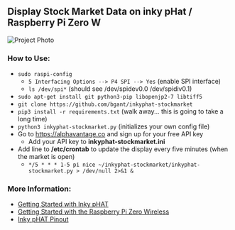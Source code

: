 ## Display Stock Market Data on inky pHat / Raspberry Pi Zero W

![Project Photo](../assets/inkyphat-stockmarket.png)

### How to Use:
* `sudo raspi-config`
  * `5 Interfacing Options --> P4 SPI --> Yes` (enable SPI interface)
  * `ls /dev/spi*` (should see /dev/spidev0.0  /dev/spidiv0.1)
* `sudo apt-get install git python3-pip libopenjp2-7 libtiff5`
* `git clone https://github.com/bgant/inkyphat-stockmarket`
* `pip3 install -r requirements.txt` (walk away... this is going to take a long time)
* `python3 inkyphat-stockmarket.py` (initializes your own config file)
* Go to https://alphavantage.co and sign up for your free API key
  * Add your API key to **inkyphat-stockmarket.ini**
* Add line to **/etc/crontab** to update the display every five minutes (when the market is open) 
  * `*/5 * * * 1-5 pi nice ~/inkyphat-stockmarket/inkyphat-stockmarket.py > /dev/null 2>&1 &`

### More Information:
* [Getting Started with Inky pHAT](https://learn.pimoroni.com/tutorial/sandyj/getting-started-with-inky-phat)
* [Getting Started with the Raspberry Pi Zero Wireless](https://learn.sparkfun.com/tutorials/getting-started-with-the-raspberry-pi-zero-wireless)
* [Inky pHAT Pinout](https://pinout.xyz/pinout/inky_phat)
